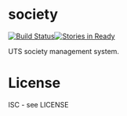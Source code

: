 # society

[![Build Status](https://travis-ci.org/generic-team/society.svg)](https://travis-ci.org/generic-team/society)[![Stories in Ready](https://badge.waffle.io/generic-team/society.svg?label=ready&title=Ready)](http://waffle.io/generic-team/society)

UTS society management system.

# License

ISC - see LICENSE
